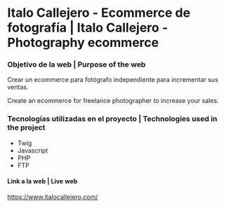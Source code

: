 # Italo Callejero - Ecommerce de fotografía | Italo Callejero - Photography ecommerce

### Objetivo de la web | Purpose of the web

Crear un ecommerce para fotógrafo independiente para incrementar sus ventas.

Create an ecommerce for freelance photographer to increase your sales.

### Tecnologías utilizadas en el proyecto | Technologies used in the project

- Twig
- Javascript
- PHP
- FTP

#### Link a la web | Live web

https://www.italocallejero.com/

